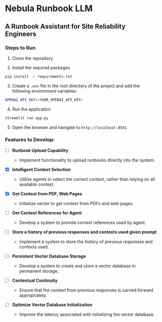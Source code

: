 # Nebula Runbook LLM

## A Runbook Assistant for Site Reliability Engineers

### Steps to Run

1. Clone the repository

2. Install the required packages

```bash
pip install -r requirements.txt
```

3. Create a `.env` file in the root directory of the project and add the following environment variables:

```bash
OPENAI_API_KEY=<YOUR_OPENAI_API_KEY>
```

4. Run the application

```bash
streamlit run app.py
```

5. Open the browser and navigate to `http://localhost:8501`

### Features to Develop:

- [ ] **Runbook Upload Capability**

  - Implement functionality to upload runbooks directly into the system.

- [x] **Intelligent Context Selection**

  - Utilize agents to select the correct context, rather than relying on all available context.

- [x] **Get Context from PDF, Web Pages**

  - Initialize vector to get context from PDFs and web pages.

- [ ] **Get Context References for Agent**

  - Develop a system to provide context references used by agent.

- [ ] **Store a history of previous responses and contexts used given prompt**

  - Implement a system to store the history of previous responses and contexts used.

- [ ] **Persistent Vector Database Storage**

  - Develop a system to create and store a vector database in permanent storage.

- [ ] **Contextual Continuity**

  - Ensure that the context from previous responses is carried forward appropriately.

- [ ] **Optimize Vector Database Initialization**
  - Improve the latency associated with initializing the vector database.
